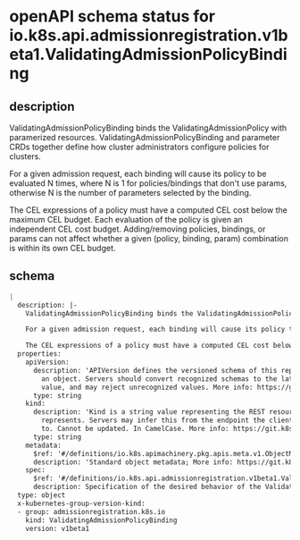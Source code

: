 # openAPI schema status for io.k8s.api.admissionregistration.v1beta1.ValidatingAdmissionPolicyBinding

## description

ValidatingAdmissionPolicyBinding binds the ValidatingAdmissionPolicy with paramerized resources. ValidatingAdmissionPolicyBinding and parameter CRDs together define how cluster administrators configure policies for clusters.

For a given admission request, each binding will cause its policy to be evaluated N times, where N is 1 for policies/bindings that don't use params, otherwise N is the number of parameters selected by the binding.

The CEL expressions of a policy must have a computed CEL cost below the maximum CEL budget. Each evaluation of the policy is given an independent CEL cost budget. Adding/removing policies, bindings, or params can not affect whether a given (policy, binding, param) combination is within its own CEL budget.

## schema

```yaml
|
  description: |-
    ValidatingAdmissionPolicyBinding binds the ValidatingAdmissionPolicy with paramerized resources. ValidatingAdmissionPolicyBinding and parameter CRDs together define how cluster administrators configure policies for clusters.

    For a given admission request, each binding will cause its policy to be evaluated N times, where N is 1 for policies/bindings that don't use params, otherwise N is the number of parameters selected by the binding.

    The CEL expressions of a policy must have a computed CEL cost below the maximum CEL budget. Each evaluation of the policy is given an independent CEL cost budget. Adding/removing policies, bindings, or params can not affect whether a given (policy, binding, param) combination is within its own CEL budget.
  properties:
    apiVersion:
      description: 'APIVersion defines the versioned schema of this representation of
        an object. Servers should convert recognized schemas to the latest internal
        value, and may reject unrecognized values. More info: https://git.k8s.io/community/contributors/devel/sig-architecture/api-conventions.md#resources'
      type: string
    kind:
      description: 'Kind is a string value representing the REST resource this object
        represents. Servers may infer this from the endpoint the client submits requests
        to. Cannot be updated. In CamelCase. More info: https://git.k8s.io/community/contributors/devel/sig-architecture/api-conventions.md#types-kinds'
      type: string
    metadata:
      $ref: '#/definitions/io.k8s.apimachinery.pkg.apis.meta.v1.ObjectMeta'
      description: 'Standard object metadata; More info: https://git.k8s.io/community/contributors/devel/sig-architecture/api-conventions.md#metadata.'
    spec:
      $ref: '#/definitions/io.k8s.api.admissionregistration.v1beta1.ValidatingAdmissionPolicyBindingSpec'
      description: Specification of the desired behavior of the ValidatingAdmissionPolicyBinding.
  type: object
  x-kubernetes-group-version-kind:
  - group: admissionregistration.k8s.io
    kind: ValidatingAdmissionPolicyBinding
    version: v1beta1

```
